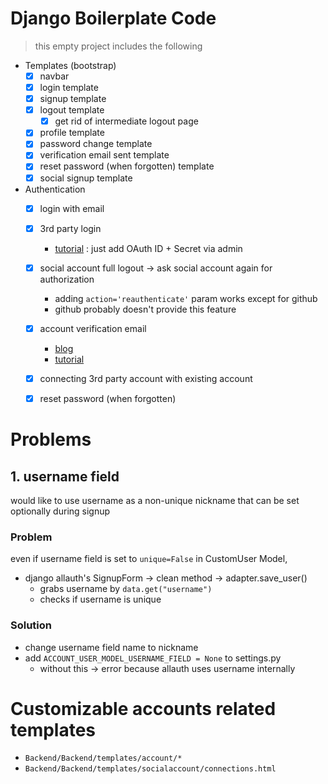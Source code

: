 # Django Boilerplate Code
> this empty project includes the following

- Templates (bootstrap)
    - [x] navbar
    - [x] login template
    - [x] signup template
    - [x] logout template
        - [x] get rid of intermediate logout page
    - [x] profile template
    - [x] password change template
    - [x] verification email sent template
    - [x] reset password (when forgotten) template
    - [x] social signup template
    
- Authentication
    - [x] login with email
    - [x] 3rd party login
        - [tutorial](https://whizzoe.medium.com/in-5-mins-set-up-google-login-to-sign-up-users-on-django-e71d5c38f5d5) : just add OAuth ID + Secret via admin 
    - [x] social account full logout -> ask social account again for authorization
        - adding `action='reauthenticate'` param works except for github 
        - github probably doesn't provide this feature
    - [x] account verification email
        - [blog](https://code4human.tistory.com/83)
        - [tutorial](https://pythoneatstail.com/en/overview-all-articles/signup-and-password-reset-email-verification-allauth-django/)
    - [x] connecting 3rd party account with existing account
    - [x] reset password (when forgotten)


# Problems
## 1. username field
would like to use username as a non-unique nickname that can be set optionally during signup

### Problem
even if username field is set to `unique=False` in CustomUser Model, 
- django allauth's SignupForm -> clean method -> adapter.save_user()
    - grabs username by `data.get("username")`
    - checks if username is unique

### Solution
- change username field name to nickname
- add `ACCOUNT_USER_MODEL_USERNAME_FIELD = None` to settings.py
    - without this -> error because allauth uses username internally


# Customizable accounts related templates
- `Backend/Backend/templates/account/*`
- `Backend/Backend/templates/socialaccount/connections.html`
